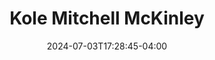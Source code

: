 ---
title: Kole Mitchell McKinley
date: 2024-07-03T17:28:45-04:00
featured_image: Kole-Mitchell-McKinley.webp
featured_image_attr: 
featured_image_attr_link: 
featured_image_alt: Headshot of Kole Mitchell McKinley
featured_image_caption: Headshot of Kole Mitchell McKinley
Socials:
  Facebook: 
  Twitter: 
  Instagram: kolewiththek
  LinkedIn: 
  IBDB: 
  IMDb:
  Website: 
---